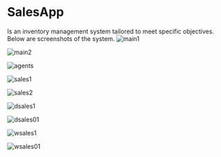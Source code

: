 # SalesApp
Is an inventory management system tailored to meet specific objectives. 
Below are screenshots of the system.
![main1](https://github.com/Jeofa/SalesApp/assets/102508457/41a1c905-5bd7-43b0-a159-24b51ee02bdc)

![main2](https://github.com/Jeofa/SalesApp/assets/102508457/38ad2026-0435-407e-8fd0-ae251dd9b308)

![agents](https://github.com/Jeofa/SalesApp/assets/102508457/7a31e09e-936f-4e62-82cd-70528da50790)

![sales1](https://github.com/Jeofa/SalesApp/assets/102508457/e163d513-7c30-4cd5-9cb8-e70da0c50025)

![sales2](https://github.com/Jeofa/SalesApp/assets/102508457/ed22c8d1-1485-4192-91b9-9ca13e2ba989)

![dsales1](https://github.com/Jeofa/SalesApp/assets/102508457/d3df5dc1-eaf4-42bb-b4b1-bcd9bb1e7f9c)

![dsales01](https://github.com/Jeofa/SalesApp/assets/102508457/720bdd17-d55a-4bd2-8a61-5480aa6e3e77)

![wsales1](https://github.com/Jeofa/SalesApp/assets/102508457/23795f66-121f-40a0-b3c3-08fba5b6fefd)

![wsales01](https://github.com/Jeofa/SalesApp/assets/102508457/739d3fd4-fcb9-473b-9153-1c4f49790a48)


